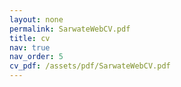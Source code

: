 ```yaml
---
layout: none
permalink: SarwateWebCV.pdf
title: cv
nav: true
nav_order: 5
cv_pdf: /assets/pdf/SarwateWebCV.pdf
---
```

